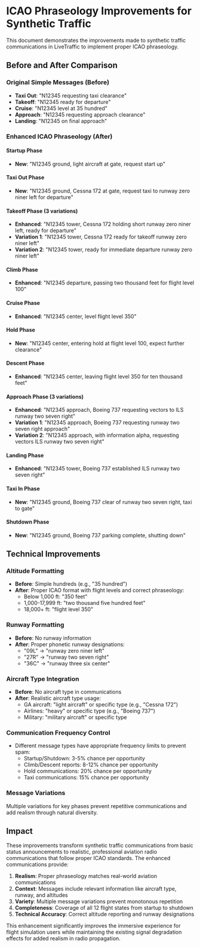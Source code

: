 # ICAO Phraseology Improvements for Synthetic Traffic

This document demonstrates the improvements made to synthetic traffic communications in LiveTraffic to implement proper ICAO phraseology.

## Before and After Comparison

### Original Simple Messages (Before)
- **Taxi Out**: "N12345 requesting taxi clearance"
- **Takeoff**: "N12345 ready for departure"  
- **Cruise**: "N12345 level at 35 hundred"
- **Approach**: "N12345 requesting approach clearance"
- **Landing**: "N12345 on final approach"

### Enhanced ICAO Phraseology (After)

#### Startup Phase
- **New**: "N12345 ground, light aircraft at gate, request start up"

#### Taxi Out Phase  
- **New**: "N12345 ground, Cessna 172 at gate, request taxi to runway zero niner left for departure"

#### Takeoff Phase (3 variations)
- **Enhanced**: "N12345 tower, Cessna 172 holding short runway zero niner left, ready for departure"
- **Variation 1**: "N12345 tower, Cessna 172 ready for takeoff runway zero niner left"
- **Variation 2**: "N12345 tower, ready for immediate departure runway zero niner left"

#### Climb Phase
- **Enhanced**: "N12345 departure, passing two thousand feet for flight level 100"

#### Cruise Phase
- **Enhanced**: "N12345 center, level flight level 350"

#### Hold Phase  
- **New**: "N12345 center, entering hold at flight level 100, expect further clearance"

#### Descent Phase
- **Enhanced**: "N12345 center, leaving flight level 350 for ten thousand feet"

#### Approach Phase (3 variations)
- **Enhanced**: "N12345 approach, Boeing 737 requesting vectors to ILS runway two seven right"
- **Variation 1**: "N12345 approach, Boeing 737 requesting runway two seven right approach"  
- **Variation 2**: "N12345 approach, with information alpha, requesting vectors ILS runway two seven right"

#### Landing Phase
- **Enhanced**: "N12345 tower, Boeing 737 established ILS runway two seven right"

#### Taxi In Phase
- **New**: "N12345 ground, Boeing 737 clear of runway two seven right, taxi to gate"

#### Shutdown Phase
- **New**: "N12345 ground, Boeing 737 parking complete, shutting down"

## Technical Improvements

### Altitude Formatting
- **Before**: Simple hundreds (e.g., "35 hundred")
- **After**: Proper ICAO format with flight levels and correct phraseology:
  - Below 1,000 ft: "350 feet"  
  - 1,000-17,999 ft: "two thousand five hundred feet"
  - 18,000+ ft: "flight level 350"

### Runway Formatting  
- **Before**: No runway information
- **After**: Proper phonetic runway designations:
  - "09L" → "runway zero niner left"
  - "27R" → "runway two seven right" 
  - "36C" → "runway three six center"

### Aircraft Type Integration
- **Before**: No aircraft type in communications
- **After**: Realistic aircraft type usage:
  - GA aircraft: "light aircraft" or specific type (e.g., "Cessna 172")
  - Airlines: "heavy" or specific type (e.g., "Boeing 737")
  - Military: "military aircraft" or specific type

### Communication Frequency Control
- Different message types have appropriate frequency limits to prevent spam:
  - Startup/Shutdown: 3-5% chance per opportunity
  - Climb/Descent reports: 8-12% chance per opportunity  
  - Hold communications: 20% chance per opportunity
  - Taxi communications: 15% chance per opportunity

### Message Variations
Multiple variations for key phases prevent repetitive communications and add realism through natural diversity.

## Impact

These improvements transform synthetic traffic communications from basic status announcements to realistic, professional aviation radio communications that follow proper ICAO standards. The enhanced communications provide:

1. **Realism**: Proper phraseology matches real-world aviation communications
2. **Context**: Messages include relevant information like aircraft type, runway, and altitudes
3. **Variety**: Multiple message variations prevent monotonous repetition
4. **Completeness**: Coverage of all 12 flight states from startup to shutdown
5. **Technical Accuracy**: Correct altitude reporting and runway designations

This enhancement significantly improves the immersive experience for flight simulation users while maintaining the existing signal degradation effects for added realism in radio propagation.